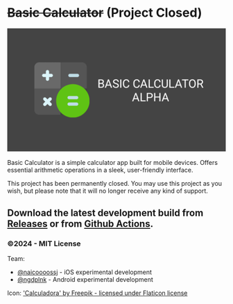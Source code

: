 # ~~Basic Calculator~~ (Project Closed)
![Basic Calculator Banner](https://raw.githubusercontent.com/ngdplnk/basic-calculator-app/main/android-app/assets/banner.png)

Basic Calculator is a simple calculator app built for mobile devices. Offers essential arithmetic operations in a sleek, user-friendly interface.

This project has been permanently closed. You may use this project as you wish, but please note that it will no longer receive any kind of support.

## Download the latest development build from [Releases](https://github.com/ngdplnk/basic-calculator-app/releases/latest) or from [Github Actions](https://github.com/ngdplnk/basic-calculator-app/actions).


### ©2024 - MIT License
Team:
- [@naicoooossj](https://github.com/naicoooossj) - iOS experimental development
- [@ngdplnk](https://github.com/ngdplnk) - Android experimental development

Icon: ['Calculadora' by Freepik - licensed under Flaticon license](https://www.flaticon.es/icono-gratis/calculadora_2374370)
